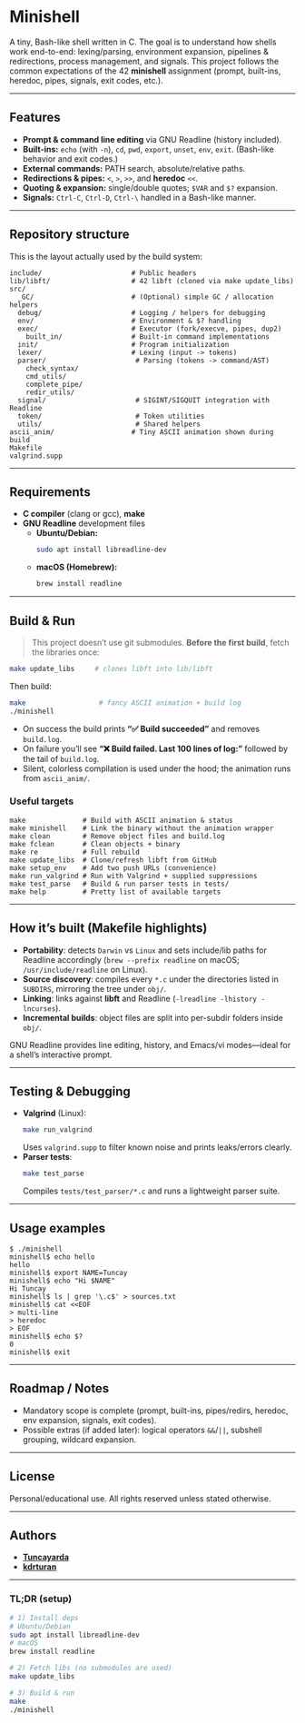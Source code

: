 # Minishell

A tiny, Bash-like shell written in C. The goal is to understand how shells work end-to-end: lexing/parsing, environment expansion, pipelines & redirections, process management, and signals. This project follows the common expectations of the 42 **minishell** assignment (prompt, built-ins, heredoc, pipes, signals, exit codes, etc.).

---

## Features

- **Prompt & command line editing** via GNU Readline (history included).
- **Built-ins:** `echo` (with `-n`), `cd`, `pwd`, `export`, `unset`, `env`, `exit`. (Bash-like behavior and exit codes.)
- **External commands:** PATH search, absolute/relative paths.
- **Redirections & pipes:** `<`, `>`, `>>`, and **heredoc** `<<`.
- **Quoting & expansion:** single/double quotes; `$VAR` and `$?` expansion.
- **Signals:** `Ctrl-C`, `Ctrl-D`, `Ctrl-\` handled in a Bash-like manner.

---

## Repository structure

This is the layout actually used by the build system:

```
include/                      # Public headers
lib/libft/                    # 42 libft (cloned via make update_libs)
src/
  _GC/                        # (Optional) simple GC / allocation helpers
  debug/                      # Logging / helpers for debugging
  env/                        # Environment & $? handling
  exec/                       # Executor (fork/execve, pipes, dup2)
    built_in/                 # Built-in command implementations
  init/                       # Program initialization
  lexer/                      # Lexing (input -> tokens)
  parser/                      # Parsing (tokens -> command/AST)
    check_syntax/
    cmd_utils/
    complete_pipe/
    redir_utils/
  signal/                      # SIGINT/SIGQUIT integration with Readline
  token/                       # Token utilities
  utils/                       # Shared helpers
ascii_anim/                   # Tiny ASCII animation shown during build
Makefile
valgrind.supp
```

---

## Requirements

- **C compiler** (clang or gcc), **make**
- **GNU Readline** development files
  - **Ubuntu/Debian:**
    ```bash
    sudo apt install libreadline-dev
    ```
  - **macOS (Homebrew):**
    ```bash
    brew install readline
    ```

---

## Build & Run

> This project doesn’t use git submodules. **Before the first build**, fetch the libraries once:

```bash
make update_libs     # clones libft into lib/libft
```

Then build:

```bash
make                  # fancy ASCII animation + build log
./minishell
```

- On success the build prints **“✅  Build succeeded”** and removes `build.log`.
- On failure you’ll see **“❌  Build failed. Last 100 lines of log:”** followed by the tail of `build.log`.
- Silent, colorless compilation is used under the hood; the animation runs from `ascii_anim/`.

### Useful targets

```text
make              # Build with ASCII animation & status
make minishell    # Link the binary without the animation wrapper
make clean        # Remove object files and build.log
make fclean       # Clean objects + binary
make re           # Full rebuild
make update_libs  # Clone/refresh libft from GitHub
make setup_env    # Add two push URLs (convenience)
make run_valgrind # Run with Valgrind + supplied suppressions
make test_parse   # Build & run parser tests in tests/
make help         # Pretty list of available targets
```

---

## How it’s built (Makefile highlights)

- **Portability**: detects `Darwin` vs `Linux` and sets include/lib paths for Readline accordingly (`brew --prefix readline` on macOS; `/usr/include/readline` on Linux).
- **Source discovery**: compiles every `*.c` under the directories listed in `SUBDIRS`, mirroring the tree under `obj/`.
- **Linking**: links against **libft** and Readline (`-lreadline -lhistory -lncurses`).
- **Incremental builds**: object files are split into per-subdir folders inside `obj/`.

GNU Readline provides line editing, history, and Emacs/vi modes—ideal for a shell’s interactive prompt.

---

## Testing & Debugging

- **Valgrind** (Linux):
  ```bash
  make run_valgrind
  ```
  Uses `valgrind.supp` to filter known noise and prints leaks/errors clearly.
- **Parser tests**:
  ```bash
  make test_parse
  ```
  Compiles `tests/test_parser/*.c` and runs a lightweight parser suite.

---

## Usage examples

```console
$ ./minishell
minishell$ echo hello
hello
minishell$ export NAME=Tuncay
minishell$ echo "Hi $NAME"
Hi Tuncay
minishell$ ls | grep '\.c$' > sources.txt
minishell$ cat <<EOF
> multi-line
> heredoc
> EOF
minishell$ echo $?
0
minishell$ exit
```

---

## Roadmap / Notes

- Mandatory scope is complete (prompt, built-ins, pipes/redirs, heredoc, env expansion, signals, exit codes).
- Possible extras (if added later): logical operators `&&`/`||`, subshell grouping, wildcard expansion.

---

## License

Personal/educational use. All rights reserved unless stated otherwise.

---

## Authors

- [**Tuncayarda**](https://github.com/Tuncayarda)  
- [**kdrturan**](https://github.com/kdrturan)

---

### TL;DR (setup)

```bash
# 1) Install deps
# Ubuntu/Debian
sudo apt install libreadline-dev
# macOS
brew install readline

# 2) Fetch libs (no submodules are used)
make update_libs

# 3) Build & run
make
./minishell
```
